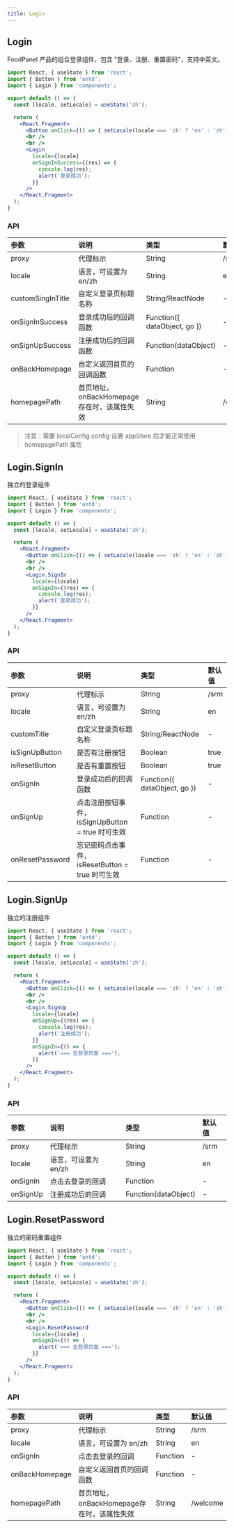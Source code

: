 ```yaml
---
title: Login
---
```


## Login

FoodPanel 产品的组合登录组件，包含 "登录、注册、重置密码"，支持中英文。

```jsx
import React, { useState } from 'react';
import { Button } from 'antd';
import { Login } from 'components';

export default () => {
  const [locale, setLocale] = useState('zh');

  return (
    <React.Fragment>
      <Button onClick={() => { setLocale(locale === 'zh' ? 'en' : 'zh') }}>切换语言</Button>
      <br />
      <br />
      <Login
        locale={locale}
        onSignInSuccess={(res) => {
          console.log(res);
          alert('登录成功');
        }}
      />
    </React.Fragment>
  );
}
```

### API

|参数|说明|类型|默认值|
|:--|:--|:--|:--|
|proxy|代理标示|String|/srm|
|locale|语言，可设置为 en/zh|String|en|
|customSingInTitle|自定义登录页标题名称|String/ReactNode|-|
|onSignInSuccess|登录成功后的回调函数|Function({ dataObject, go })|-|
|onSignUpSuccess|注册成功后的回调函数|Function(dataObject)|-|
|onBackHomepage|自定义返回首页的回调函数|Function|-|
|homepagePath|首页地址，onBackHomepage存在时，该属性失效|String|/welcome|

> 注意：需要 localConfig.config 设置 appStore 后才能正常使用 homepagePath 属性

## Login.SignIn

独立的登录组件

```jsx
import React, { useState } from 'react';
import { Button } from 'antd';
import { Login } from 'components';

export default () => {
  const [locale, setLocale] = useState('zh');

  return (
    <React.Fragment>
      <Button onClick={() => { setLocale(locale === 'zh' ? 'en' : 'zh') }}>切换语言</Button>
      <br />
      <br />
      <Login.SignIn
        locale={locale}
        onSignIn={(res) => {
          console.log(res);
          alert('登录成功');
        }}
      />
    </React.Fragment>
  );
}
```

### API

|参数|说明|类型|默认值|
|:--|:--|:--|:--|
|proxy|代理标示|String|/srm|
|locale|语言，可设置为 en/zh|String|en|
|customTitle|自定义登录页标题名称|String/ReactNode|-|
|isSignUpButton|是否有注册按钮|Boolean|true|
|isResetButton|是否有重置按钮|Boolean|true|
|onSignIn|登录成功后的回调函数|Function({ dataObject, go })|-|
|onSignUp|点击注册按钮事件，isSignUpButton = true 时可生效|Function|-|
|onResetPassword|忘记密码点击事件，isResetButton = true 时可生效|Function|-|

## Login.SignUp

独立的注册组件

```jsx
import React, { useState } from 'react';
import { Button } from 'antd';
import { Login } from 'components';

export default () => {
  const [locale, setLocale] = useState('zh');

  return (
    <React.Fragment>
      <Button onClick={() => { setLocale(locale === 'zh' ? 'en' : 'zh') }}>切换语言</Button>
      <br />
      <br />
      <Login.SignUp
        locale={locale}
        onSignUp={(res) => {
          console.log(res);
          alert('注册成功');
        }}
        onSignIn={() => {
          alert('=== 去登录页面 ===');
        }}
      />
    </React.Fragment>
  );
}
```

### API

|参数|说明|类型|默认值|
|:--|:--|:--|:--|
|proxy|代理标示|String|/srm|
|locale|语言，可设置为 en/zh|String|en|
|onSignIn|点击去登录的回调|Function|-|
|onSignUp|注册成功后的回调|Function(dataObject)|-|

## Login.ResetPassword

独立的密码重置组件

```jsx
import React, { useState } from 'react';
import { Button } from 'antd';
import { Login } from 'components';

export default () => {
  const [locale, setLocale] = useState('zh');

  return (
    <React.Fragment>
      <Button onClick={() => { setLocale(locale === 'zh' ? 'en' : 'zh') }}>切换语言</Button>
      <br />
      <br />
      <Login.ResetPassword
        locale={locale}
        onSignIn={() => {
          alert('=== 去登录页面 ===');
        }}
      />
    </React.Fragment>
  );
}
```

### API

|参数|说明|类型|默认值|
|:--|:--|:--|:--|
|proxy|代理标示|String|/srm|
|locale|语言，可设置为 en/zh|String|en|
|onSignIn|点击去登录的回调|Function|-|
|onBackHomepage|自定义返回首页的回调函数|Function|-|
|homepagePath|首页地址，onBackHomepage存在时，该属性失效|String|/welcome|
